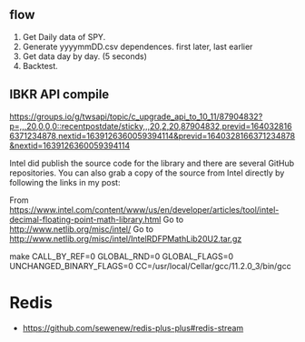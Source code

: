 ## flow
1. Get Daily data of SPY. 
1. Generate yyyymmDD.csv dependences. first later, last earlier
1. Get data day by day. (5 seconds)
1. Backtest.


## IBKR API compile

https://groups.io/g/twsapi/topic/c_upgrade_api_to_10_11/87904832?p=,,,20,0,0,0::recentpostdate/sticky,,,20,2,20,87904832,previd=1640328166371234878,nextid=1639126360059394114&previd=1640328166371234878&nextid=1639126360059394114

Intel did publish the source code for the library and there are several GitHub repositories. You can also grab a copy of the source from Intel directly by following the links in my post:

From https://www.intel.com/content/www/us/en/developer/articles/tool/intel-decimal-floating-point-math-library.html
Go to http://www.netlib.org/misc/intel/
Go to http://www.netlib.org/misc/intel/IntelRDFPMathLib20U2.tar.gz

make CALL_BY_REF=0 GLOBAL_RND=0 GLOBAL_FLAGS=0 UNCHANGED_BINARY_FLAGS=0 CC=/usr/local/Cellar/gcc/11.2.0_3/bin/gcc

# Redis

- https://github.com/sewenew/redis-plus-plus#redis-stream

